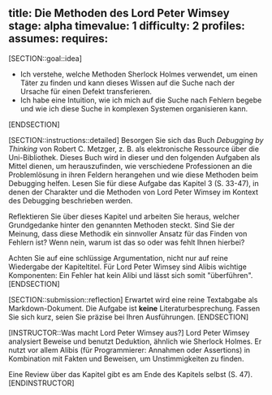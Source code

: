 title: Die Methoden des Lord Peter Wimsey
stage: alpha
timevalue: 1
difficulty: 2
profiles:
assumes:
requires:
---
[SECTION::goal::idea] 

- Ich verstehe, welche Methoden Sherlock Holmes verwendet, um einen Täter zu finden und
  kann dieses Wissen auf die Suche nach der Ursache für einen Defekt transferieren.
- Ich habe eine Intuition, wie ich mich auf die Suche nach Fehlern begebe und
  wie ich diese Suche in komplexen Systemen organisieren kann.

[ENDSECTION]

[SECTION::instructions::detailed]
Besorgen Sie sich das Buch _Debugging by Thinking_ von Robert C. Metzger, z. B. als 
elektronische Ressource über die Uni-Bibliothek. 
Dieses Buch wird in dieser und den folgenden Aufgaben als Mittel dienen, um herauszufinden, wie 
verschiedene Professionen an die Problemlösung in ihren Feldern herangehen und wie diese 
Methoden beim Debugging helfen.
Lesen Sie für diese Aufgabe das Kapitel 3 (S. 33-47), in denen der Charakter und die Methoden von 
Lord Peter Wimsey im Kontext des Debugging beschrieben werden.

Reflektieren Sie über dieses Kapitel und arbeiten Sie heraus, welcher Grundgedanke hinter den
genannten Methoden steckt.
Sind Sie der Meinung, dass diese Methodik ein sinnvoller Ansatz für das Finden von Fehlern ist?
Wenn nein, warum ist das so oder was fehlt Ihnen hierbei?

Achten Sie auf eine schlüssige Argumentation, nicht nur auf reine Wiedergabe der Kapiteltitel.
Für Lord Peter Wimsey sind Alibis wichtige Komponenten: Ein Fehler hat kein Alibi und lässt sich
somit "überführen".
[ENDSECTION]

[SECTION::submission::reflection]
Erwartet wird eine reine Textabgabe als Markdown-Dokument.
Die Aufgabe ist **keine** Literaturbesprechung.
Fassen Sie sich kurz, seien Sie präzise bei Ihren Ausführungen.
[ENDSECTION]

[INSTRUCTOR::Was macht Lord Peter Wimsey aus?]
Lord Peter Wimsey analysiert Beweise und benutzt Deduktion, ähnlich wie Sherlock Holmes.
Er nutzt vor allem Alibis (für Programmierer: Annahmen oder Assertions) in Kombination mit Fakten und
Beweisen, um Unstimmigkeiten zu finden.

Eine Review über das Kapitel gibt es am Ende des Kapitels selbst (S. 47).
[ENDINSTRUCTOR]